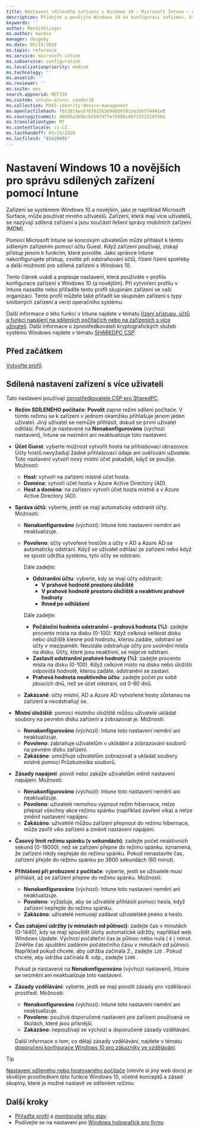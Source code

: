 ```yaml
---
title: Nastavení sdíleného zařízení s Windows 10 – Microsoft Intune – Azure | Microsoft Docs
description: Přidejte a použijte Windows 10 ke konfiguraci zařízení, která jsou sdílená nebo používaná více uživateli v Microsoft Intune. Podívejte se na seznam všech nastavení a to, co dělají na zařízeních, včetně Microsoft Surface. Řídit účty hostů, spravovat účty a odstraňovat neaktivní účty, umožnit nebo zakázat ukládání do místního úložiště, nastavit možnosti napájení a režimu spánku, vybrat, kdy se mají aktualizace instalovat a používat zařízení ve vzdělávacích prostředích v profilu konfigurace zařízení.
keywords: ''
author: MandiOhlinger
ms.author: mandia
manager: dougeby
ms.date: 05/14/2020
ms.topic: reference
ms.service: microsoft-intune
ms.subservice: configuration
ms.localizationpriority: medium
ms.technology: ''
ms.assetid: ''
ms.reviewer: ''
ms.suite: ems
search.appverid: MET150
ms.custom: intune-azure; seodec18
ms.collection: M365-identity-device-management
ms.openlocfilehash: f013074ac67b7622b509d8b9781de3ab5f4041e0
ms.sourcegitcommit: 48005a260bcb2b97d7fe75809c4bf1552318f50a
ms.translationtype: MT
ms.contentlocale: cs-CZ
ms.lasthandoff: 05/15/2020
ms.locfileid: "83429495"
---
```

# <a name="windows-10-and-later-settings-to-manage-shared-devices-using-intune"></a>Nastavení Windows 10 a novějších pro správu sdílených zařízení pomocí Intune

Zařízení se systémem Windows 10 a novějším, jako je například Microsoft Surface, může používat mnoho uživatelů. Zařízení, která mají více uživatelů, se nazývají sdílená zařízení a jsou součástí řešení správy mobilních zařízení (MDM).

Pomocí Microsoft Intune se koncovým uživatelům může přihlásit k těmto sdíleným zařízením pomocí účtu Guest. Když zařízení používají, získají přístup jenom k funkcím, které povolíte. Jako správce Intune nakonfigurujete přístup, zvolíte při odstraňování účtů, řízení řízení spotřeby a další možnosti pro sdílená zařízení s Windows 10.

Tento článek uvádí a popisuje nastavení, která používáte v profilu konfigurace zařízení s Windows 10 (a novějším). Při vytvoření profilu v Intune nasadíte nebo přiřadíte tento profil skupinám zařízení ve vaší organizaci. Tento profil můžete také přiřadit ke skupinám zařízení s typy smíšených zařízení a verzí operačního systému.

Další informace o této funkci v Intune najdete v tématu [řízení přístupu, účtů a funkcí napájení na sdílených počítačích nebo na zařízeních s více uživateli](shared-user-device-settings.md). Další informace o zprostředkovateli kryptografických služeb systému Windows najdete v tématu [SHAREDPC CSP](https://docs.microsoft.com/windows/client-management/mdm/sharedpc-csp).

## <a name="before-your-begin"></a>Před začátkem

[Vytvořte profil](shared-user-device-settings.md).

## <a name="shared-multi-user-device-settings"></a>Sdílená nastavení zařízení s více uživateli

Tato nastavení používají [zprostředkovatele CSP pro SharedPC](https://docs.microsoft.com/windows/client-management/mdm/sharedpc-csp).

- **Režim SDÍLENÉHO počítače**: **Povolit** zapne režim sdílení počítače. V tomto režimu se k zařízení v jednom okamžiku přihlašuje jenom jeden uživatel. Jiný uživatel se nemůže přihlásit, dokud se první uživatel odhlásí. Pokud je nastavené na **Nenakonfigurováno** (výchozí nastavení), Intune se nezmění ani neaktualizuje toto nastavení.
- **Účet Guest**: vyberte možnost vytvořit hosta na přihlašovací obrazovce. Účty hostů nevyžadují žádné přihlašovací údaje ani ověřování uživatele. Toto nastavení vytvoří nový místní účet pokaždé, když se použije. Možnosti:
  - **Host**: vytvoří na zařízení místně účet hosta.
  - **Doména**: vytvoří účet hosta v Azure Active Directory (AD).
  - **Host a doména**: na zařízení vytvoří účet hosta místně a v Azure Active Directory (AD).
- **Správa účtů**: vyberte, jestli se mají automaticky odstranit účty. Možnosti:
  - **Nenakonfigurováno** (výchozí): Intune toto nastavení nemění ani neaktualizuje.
  - **Povoleno**: účty vytvořené hostům a účty v AD a Azure AD se automaticky odstraní. Když se uživatel odhlásí ze zařízení nebo když se spustí údržba systému, tyto účty se odstraní.

    Dále zadejte:

    - **Odstranění účtu**: vyberte, kdy se mají účty odstranit:
      - **V prahové hodnotě prostoru úložiště**
      - **V prahové hodnotě prostoru úložiště a neaktivní prahové hodnoty**
      - **Ihned po odhlášení**

    Dále zadejte:

    - **Počáteční hodnota odstranění – prahová hodnota (%)**: zadejte procento místa na disku (0-100). Když celková velikost disku nebo úložiště klesne pod hodnotu, kterou zadáte, odstraní se účty v mezipaměti. Neustále odstraňuje účty pro uvolnění místa na disku. Účty, které jsou neaktivní, se nejprve odstraní.
    - **Zastavit odstranění prahové hodnoty (%)**: zadejte procento místa na disku (0-100). Když celkové místo na disku nebo úložišti odpovídá hodnotě, kterou zadáte, odstranění se zastaví.
    - **Prahová hodnota neaktivního účtu**: zadejte počet po sobě jdoucích dnů, než se účet odstraní, od 0-60 dnů.

  - **Zakázané**: účty místní, AD a Azure AD vytvořené hosty zůstanou na zařízení a neodstraňují se.

- **Místní úložiště**: pomocí místního úložiště můžou uživatelé ukládat soubory na pevném disku zařízení a zobrazovat je. Možnosti:
  - **Nenakonfigurováno** (výchozí): Intune toto nastavení nemění ani neaktualizuje.
  - **Povoleno**: zabraňuje uživatelům v ukládání a zobrazování souborů na pevném disku zařízení.
  - **Zakázáno**: umožňuje uživatelům zobrazovat a ukládat soubory místně pomocí Průzkumníka souborů.

- **Zásady napájení**: povolí nebo zakáže uživatelům měnit nastavení napájení. Možnosti:
  - **Nenakonfigurováno** (výchozí): Intune toto nastavení nemění ani neaktualizuje.
  - **Povoleno**: uživatelé nemohou vypnout režim hibernace, nelze přepsat všechny akce režimu spánku (například zavření víka) a nelze změnit nastavení napájení.
  - **Zakázáno**: uživatelé můžou zařízení přepnout do režimu hibernace, může zavřít víko zařízení a změnit nastavení napájení.

- **Časový limit režimu spánku (v sekundách)**: zadejte počet neaktivních sekund (0-18000), než se zařízení přepne do režimu spánku. `0`znamená, že zařízení nikdy nepřejde do režimu spánku. Pokud nenastavíte čas, zařízení přejde do režimu spánku po 3600 sekundách (60 minut).

- **Přihlášení při probuzení z počítače**: vyberte, jestli se uživatelé musí přihlásit, až se zařízení přepne do režimu spánku. Možnosti:
  - **Nenakonfigurováno** (výchozí): Intune toto nastavení nemění ani neaktualizuje.
  - **Povoleno**: vyžaduje, aby se uživatelé přihlásili pomocí hesla, když zařízení nepřejde do režimu spánku.
  - **Zakázáno**: uživatelé nemusejí zadávat uživatelské jméno a heslo.

- **Čas zahájení údržby (v minutách od půlnoci)**: zadejte čas v minutách (0-1440), kdy se mají spouštět úlohy automatické údržby, například web Windows Update. Výchozí počáteční čas je půlnoc nebo nula ( `0` ) minut. Změňte čas spuštění zadáním počátečního času v minutách od půlnoci. Například pokud chcete, aby údržba začínala 2., zadejte `120` . Pokud chcete, aby údržba začínala 8. odp., zadejte `1200` .

  Pokud je nastavené na **Nenakonfigurováno** (výchozí nastavení), Intune se nezmění ani neaktualizuje toto nastavení.

- **Zásady vzdělávání**: vyberte, jestli se mají povolit zásady pro vzdělávací prostředí. Možnosti:
  - **Nenakonfigurováno** (výchozí): Intune toto nastavení nemění ani neaktualizuje.
  - **Povoleno**: používá doporučené nastavení pro zařízení používaná ve školách, které jsou přísnější.
  - **Zakázáno**: nepoužívají se výchozí a doporučené zásady vzdělávání.

  Další informace o tom, co dělají zásady vzdělávání, najdete v tématu [doporučení konfigurace Windows 10 pro zákazníky ve vzdělávání](https://docs.microsoft.com/education/windows/configure-windows-for-education).

> [!TIP]
> [Nastavení sdíleného nebo hostovaného počítače](https://docs.microsoft.com/windows/configuration/set-up-shared-or-guest-pc) (otevře si jiný web docs) je skvělým prostředkem této funkce Windows 10, včetně konceptů a zásad skupiny, které je možné nastavit ve sdíleném režimu.

## <a name="next-steps"></a>Další kroky

- [Přiřaďte profil](device-profile-assign.md) a [monitorujte jeho stav](device-profile-monitor.md).
- Podívejte se na nastavení pro [Windows holografick pro firmy](shared-user-device-settings-windows-holographic.md).
